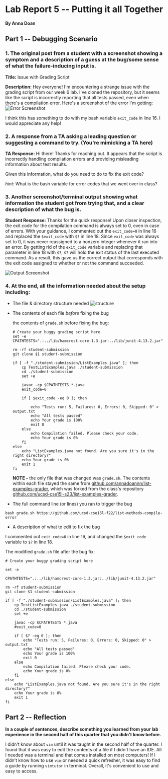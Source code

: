 # Lab Report 5 -- Putting it all Together
**By Anna Doan**

## Part 1 -- Debugging Scenario
### 1. The original post from a student with a screenshot showing a symptom and a description of a guess at the bug/some sense of what the failure-inducing input is.
**Title:** Issue with Grading Script

**Description:** Hey everyone! I'm encountering a strange issue with the grading script from our week 6 lab. I've cloned the repository, but it seems like the script is incorrectly reporting that all tests passed, even when there's a compilation error. Here's a screenshot of the error I'm getting:
![Error Screenshot](l5-error-ss1.png)

I think this has something to do with my bash variable `exit_code` in line 16. I would appreciate any help!

### 2. A response from a TA asking a leading question or suggesting a command to try. (You're mimicking a TA here)

**TA Response:** Hi there! Thanks for reaching out. It appears that the script is incorrectly handling compilation errors and providing misleading information about test results. 

Given this information, what do you need to do to fix the exit code? 

_hint:_ What is the bash variable for error codes that we went over in class?

### 3. Another screenshot/terminal output showing what information the student got from trying that, and a clear description of what the bug is. 

**Student Response:** Thanks for the quick response! Upon closer inspection, the exit code for the compilation command is always set to 0, even in case of errors. With your guidance, I commented out the `exit_code=0` in line 16 and replaced the `$exit_code` with `$?` in line 18. Since `exit_code` was always set to 0, it was never reassigned to a nonzero integer whenever it ran into an error. By getting rid of the `exit_code` variable and replacing that parameter in line 18 with `$?`, `$?` will hold the exit status of the last executed command. As a result, this gave us the correct output that corresponds with the exit code assigned to whether or not the command succeeded. 

![Output Screenshot](l5-correct-output1.png)

### 4. At the end, all the information needed about the setup including:
- The file & directory structure needed
  ![structure](l5-struct.png)
- The contents of each file _before_ fixing the bug

  
  the contents of `grade.sh` before fixing the bug:
  ```
  # Create your buggy grading script here
  set -e
  CPATHTESTS=".:../lib/hamcrest-core-1.3.jar:../lib/junit-4.13.2.jar"
  
  rm -rf student-submission
  git clone $1 student-submission

  if [ -f "./student-submission/ListExamples.java" ]; then
      cp TestListExamples.java ./student-submission
      cd ./student-submission
      set +e

      javac -cp $CPATHTESTS *.java
      exit_code=0

      if [ $exit_code -eq 0 ]; then
         
          echo "Tests run: 5, Failures: 0, Errors: 0, Skipped: 0" > output.txt
          echo "All tests passed"
          echo Your grade is 100%
          exit 0
      else
          echo Compilation failed. Please check your code.
          echo Your grade is 0%
      fi
  else
      echo "ListExamples.java not found. Are you sure it's in the right directory?"
      echo Your grade is 0%
      exit 1
  fi
  ```
  **NOTE -** the only file that was changed was `grade.sh`. The contents within each file stayed the same from [github.com/annadoannn/list-examples-grader](https://github.com/annadoannn/list-examples-grader), which was forked from the class's repository [github.com/ucsd-cse15l-s23/list-examples-grader](https://github.com/ucsd-cse15l-s23/list-examples-grader).

   
- The full command line (or lines) you ran to trigger the bug
```
bash grade.sh https://github.com/ucsd-cse15l-f22/list-methods-compile-error
```
- A description of what to edit to fix the bug

  
I commented out `exit_code=0` in line 16, and changed the `$exit_code` variable to `$?` in line 18. 

The modified `grade.sh` file after the bug fix:
```
# Create your buggy grading script here

set -e

CPATHTESTS=".:../lib/hamcrest-core-1.3.jar:../lib/junit-4.13.2.jar"

rm -rf student-submission
git clone $1 student-submission

if [ -f "./student-submission/ListExamples.java" ]; then
    cp TestListExamples.java ./student-submission
    cd ./student-submission
    set +e

    javac -cp $CPATHTESTS *.java
    #exit_code=0

    if [ $? -eq 0 ]; then
        echo "Tests run: 5, Failures: 0, Errors: 0, Skipped: 0" > output.txt
        echo "All tests passed"
        echo Your grade is 100%
        exit 0
    else
        echo Compilation failed. Please check your code.
        echo Your grade is 0%
    fi
else
    echo "ListExamples.java not found. Are you sure it's in the right directory?"
    echo Your grade is 0%
    exit 1
fi

```

## Part 2 -- Reflection
**In a couple of sentences, describe something you learned from your lab experience in the second half of this quarter that you didn't know before.**

I didn't know about `vim` until it was taught in the second half of the quarter. I found that it was easy to edit the contents of a file if I didn't have an IDE. All I needed was a terminal and that comes installed on most computers! If I didn't know how to use `vim` or needed a quick refresher, it was easy to find a guide by running `vimtutor` in terminal. Overall, it's convenient to use and easy to access.
